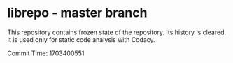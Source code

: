 # librepo - master branch

This repository contains frozen state of the repository.
Its history is cleared. It is used only for static code
analysis with Codacy.

Commit Time: 1703400551